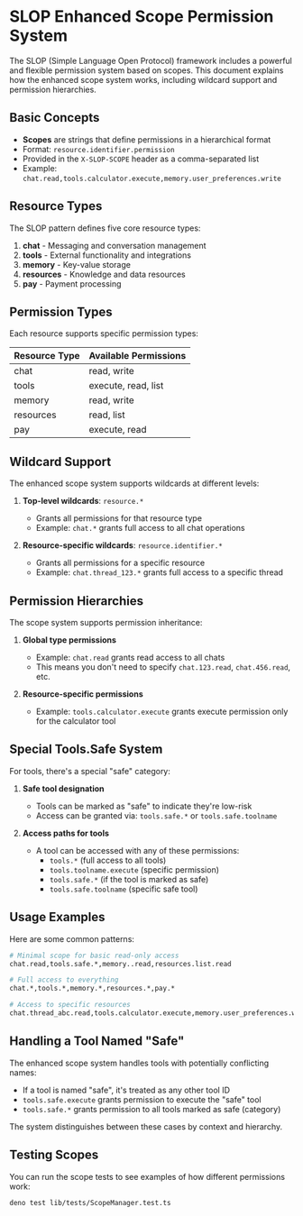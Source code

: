# SLOP Enhanced Scope Permission System

The SLOP (Simple Language Open Protocol) framework includes a powerful and flexible permission system based on scopes. This document explains how the enhanced scope system works, including wildcard support and permission hierarchies.

## Basic Concepts

- **Scopes** are strings that define permissions in a hierarchical format
- Format: `resource.identifier.permission`
- Provided in the `X-SLOP-SCOPE` header as a comma-separated list
- Example: `chat.read,tools.calculator.execute,memory.user_preferences.write`

## Resource Types

The SLOP pattern defines five core resource types:

1. **chat** - Messaging and conversation management
2. **tools** - External functionality and integrations
3. **memory** - Key-value storage
4. **resources** - Knowledge and data resources
5. **pay** - Payment processing

## Permission Types

Each resource supports specific permission types:

| Resource Type | Available Permissions |
|---------------|------------------------|
| chat          | read, write            |
| tools         | execute, read, list    |
| memory        | read, write            |
| resources     | read, list             |
| pay           | execute, read          |

## Wildcard Support

The enhanced scope system supports wildcards at different levels:

1. **Top-level wildcards**: `resource.*`
   - Grants all permissions for that resource type
   - Example: `chat.*` grants full access to all chat operations

2. **Resource-specific wildcards**: `resource.identifier.*`
   - Grants all permissions for a specific resource
   - Example: `chat.thread_123.*` grants full access to a specific thread

## Permission Hierarchies

The scope system supports permission inheritance:

1. **Global type permissions**
   - Example: `chat.read` grants read access to all chats
   - This means you don't need to specify `chat.123.read`, `chat.456.read`, etc.

2. **Resource-specific permissions**
   - Example: `tools.calculator.execute` grants execute permission only for the calculator tool

## Special Tools.Safe System

For tools, there's a special "safe" category:

1. **Safe tool designation**
   - Tools can be marked as "safe" to indicate they're low-risk
   - Access can be granted via: `tools.safe.*` or `tools.safe.toolname`

2. **Access paths for tools**
   - A tool can be accessed with any of these permissions:
     - `tools.*` (full access to all tools)
     - `tools.toolname.execute` (specific permission)
     - `tools.safe.*` (if the tool is marked as safe)
     - `tools.safe.toolname` (specific safe tool)

## Usage Examples

Here are some common patterns:

```bash
# Minimal scope for basic read-only access
chat.read,tools.safe.*,memory..read,resources.list.read

# Full access to everything
chat.*,tools.*,memory.*,resources.*,pay.*

# Access to specific resources
chat.thread_abc.read,tools.calculator.execute,memory.user_preferences.write
```

## Handling a Tool Named "Safe"

The enhanced scope system handles tools with potentially conflicting names:

- If a tool is named "safe", it's treated as any other tool ID
- `tools.safe.execute` grants permission to execute the "safe" tool
- `tools.safe.*` grants permission to all tools marked as safe (category)

The system distinguishes between these cases by context and hierarchy.

## Testing Scopes

You can run the scope tests to see examples of how different permissions work:

```bash
deno test lib/tests/ScopeManager.test.ts
```
